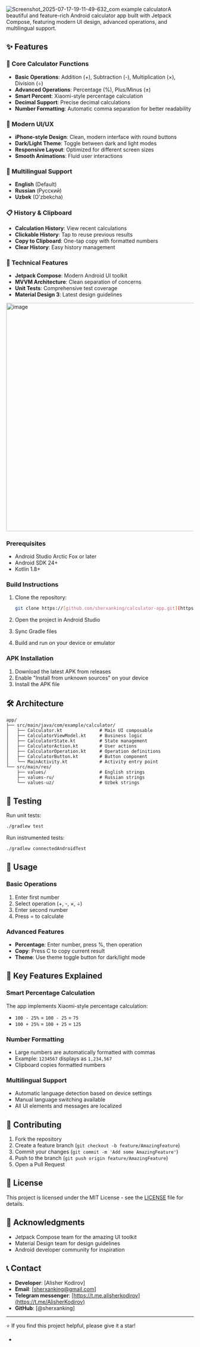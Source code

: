 ![Screenshot_2025-07-17-19-11-49-632_com example calculator](https://github.com/user-attachments/assets/688c2816-eeb6-49f0-897d-810db4977d52)A beautiful and feature-rich Android calculator app built with Jetpack Compose, featuring modern UI design, advanced operations, and multilingual support.

## ✨ Features

### 🎯 Core Calculator Functions
- **Basic Operations**: Addition (+), Subtraction (-), Multiplication (×), Division (÷)
- **Advanced Operations**: Percentage (%), Plus/Minus (±)
- **Smart Percent**: Xiaomi-style percentage calculation
- **Decimal Support**: Precise decimal calculations
- **Number Formatting**: Automatic comma separation for better readability

### 🎨 Modern UI/UX
- **iPhone-style Design**: Clean, modern interface with round buttons
- **Dark/Light Theme**: Toggle between dark and light modes
- **Responsive Layout**: Optimized for different screen sizes
- **Smooth Animations**: Fluid user interactions

### 📱 Multilingual Support
- **English** (Default)
- **Russian** (Русский)
- **Uzbek** (O'zbekcha)

### 📋 History & Clipboard
- **Calculation History**: View recent calculations
- **Clickable History**: Tap to reuse previous results
- **Copy to Clipboard**: One-tap copy with formatted numbers
- **Clear History**: Easy history management

### 🔧 Technical Features
- **Jetpack Compose**: Modern Android UI toolkit
- **MVVM Architecture**: Clean separation of concerns
- **Unit Tests**: Comprehensive test coverage
- **Material Design 3**: Latest design guidelines

<img width="1441" height="613" alt="image" src="https://github.com/user-attachments/assets/5a9834df-6e02-4dca-a146-88aedf2008df" />

### Prerequisites
- Android Studio Arctic Fox or later
- Android SDK 24+
- Kotlin 1.8+

### Build Instructions
1. Clone the repository:
   ```bash
   git clone https://[github.com/sherxanking/calculator-app.git](https://github.com/Sherxanking/Calculator.git)
   ```

2. Open the project in Android Studio

3. Sync Gradle files

4. Build and run on your device or emulator

### APK Installation
1. Download the latest APK from releases
2. Enable "Install from unknown sources" on your device
3. Install the APK file

## 🛠️ Architecture

```
app/
├── src/main/java/com/example/calculator/
│   ├── Calculator.kt              # Main UI composable
│   ├── CalculatorViewModel.kt     # Business logic
│   ├── CalculatorState.kt         # State management
│   ├── CalculatorAction.kt        # User actions
│   ├── CalculatorOperation.kt     # Operation definitions
│   ├── CalculatorButton.kt        # Button component
│   └── MainActivity.kt            # Activity entry point
└── src/main/res/
    ├── values/                    # English strings
    ├── values-ru/                 # Russian strings
    └── values-uz/                 # Uzbek strings
```

## 🧪 Testing

Run unit tests:
```bash
./gradlew test
```

Run instrumented tests:
```bash
./gradlew connectedAndroidTest
```

## 📝 Usage

### Basic Operations
1. Enter first number
2. Select operation (+, -, ×, ÷)
3. Enter second number
4. Press = to calculate

### Advanced Features
- **Percentage**: Enter number, press %, then operation
- **Copy**: Press C to copy current result
- **Theme**: Use theme toggle button for dark/light mode

## 🌟 Key Features Explained

### Smart Percentage Calculation
The app implements Xiaomi-style percentage calculation:
- `100 - 25%` = `100 - 25` = `75`
- `100 + 25%` = `100 + 25` = `125`

### Number Formatting
- Large numbers are automatically formatted with commas
- Example: `1234567` displays as `1,234,567`
- Clipboard copies formatted numbers

### Multilingual Support
- Automatic language detection based on device settings
- Manual language switching available
- All UI elements and messages are localized

## 🤝 Contributing

1. Fork the repository
2. Create a feature branch (`git checkout -b feature/AmazingFeature`)
3. Commit your changes (`git commit -m 'Add some AmazingFeature'`)
4. Push to the branch (`git push origin feature/AmazingFeature`)
5. Open a Pull Request

## 📄 License

This project is licensed under the MIT License - see the [LICENSE](LICENSE) file for details.

## 🙏 Acknowledgments

- Jetpack Compose team for the amazing UI toolkit
- Material Design team for design guidelines
- Android developer community for inspiration

## 📞 Contact

- **Developer**: [Alisher Kodirov]
- **Email**: [sherxanking@gmail.com]
- **Telegram messenger**: [https://t.me.alisherkodirov](https://t.me/AlisherKodirov)
- **GitHub**: [@sherxanking]

---

⭐ If you find this project helpful, please give it a star! 

- 
